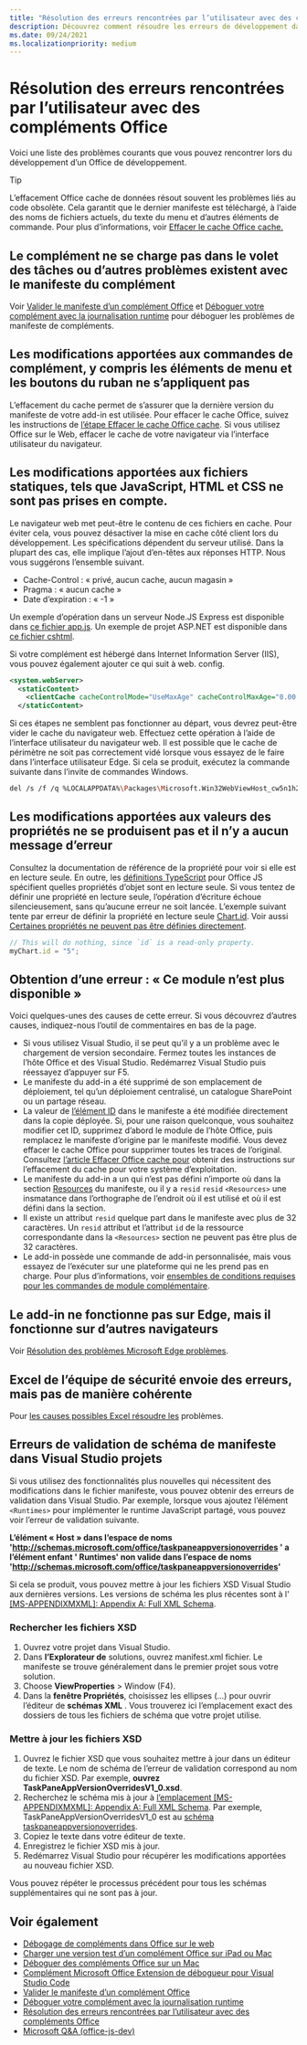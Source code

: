 ```yaml
---
title: "Résolution des erreurs rencontrées par l’utilisateur avec des compléments\_Office"
description: Découvrez comment résoudre les erreurs de développement dans Office des modules.
ms.date: 09/24/2021
ms.localizationpriority: medium
---
```


# <a name="troubleshoot-development-errors-with-office-add-ins"></a>Résolution des erreurs rencontrées par l’utilisateur avec des compléments Office

Voici une liste des problèmes courants que vous pouvez rencontrer lors du développement d’un Office de développement.

> [!TIP]
> L’effacement Office cache de données résout souvent les problèmes liés au code obsolète. Cela garantit que le dernier manifeste est téléchargé, à l’aide des noms de fichiers actuels, du texte du menu et d’autres éléments de commande. Pour plus d’informations, voir [Effacer le cache Office cache.](clear-cache.md)

## <a name="add-in-doesnt-load-in-task-pane-or-other-issues-with-the-add-in-manifest"></a>Le complément ne se charge pas dans le volet des tâches ou d’autres problèmes existent avec le manifeste du complément

Voir [Valider le manifeste d’un complément Office](troubleshoot-manifest.md) et [Déboguer votre complément avec la journalisation runtime](runtime-logging.md) pour déboguer les problèmes de manifeste de compléments.

## <a name="changes-to-add-in-commands-including-ribbon-buttons-and-menu-items-do-not-take-effect"></a>Les modifications apportées aux commandes de complément, y compris les éléments de menu et les boutons du ruban ne s’appliquent pas

L’effacement du cache permet de s’assurer que la dernière version du manifeste de votre add-in est utilisée. Pour effacer le cache Office, suivez les instructions de [l’étape Effacer le cache Office cache](clear-cache.md). Si vous utilisez Office sur le Web, effacer le cache de votre navigateur via l’interface utilisateur du navigateur.

## <a name="changes-to-static-files-such-as-javascript-html-and-css-do-not-take-effect"></a>Les modifications apportées aux fichiers statiques, tels que JavaScript, HTML et CSS ne sont pas prises en compte.

Le navigateur web met peut-être le contenu de ces fichiers en cache. Pour éviter cela, vous pouvez désactiver la mise en cache côté client lors du développement. Les spécifications dépendent du serveur utilisé. Dans la plupart des cas, elle implique l’ajout d’en-têtes aux réponses HTTP. Nous vous suggérons l’ensemble suivant.

- Cache-Control : « privé, aucun cache, aucun magasin »
- Pragma : « aucun cache »
- Date d’expiration : « -1 »

Un exemple d’opération dans un serveur Node.JS Express est disponible dans [ce fichier app.js](https://github.com/OfficeDev/Office-Add-in-samples/tree/main/Samples/auth/Office-Add-in-NodeJS-SSO/Complete/app.js). Un exemple de projet ASP.NET est disponible dans [ce fichier cshtml](https://github.com/OfficeDev/Office-Add-in-samples/tree/main/Samples/auth/Office-Add-in-ASPNET-SSO/Complete/Office-Add-in-ASPNET-SSO-WebAPI/Views/Shared/_Layout.cshtml).

Si votre complément est hébergé dans Internet Information Server (IIS), vous pouvez également ajouter ce qui suit à web. config.

```xml
<system.webServer>
  <staticContent>
    <clientCache cacheControlMode="UseMaxAge" cacheControlMaxAge="0.00:00:00" cacheControlCustom="must-revalidate" />
  </staticContent>
```

Si ces étapes ne semblent pas fonctionner au départ, vous devrez peut-être vider le cache du navigateur web. Effectuez cette opération à l’aide de l’interface utilisateur du navigateur web. Il est possible que le cache de périmètre ne soit pas correctement vidé lorsque vous essayez de le faire dans l’interface utilisateur Edge. Si cela se produit, exécutez la commande suivante dans l’invite de commandes Windows.

```bash
del /s /f /q %LOCALAPPDATA%\Packages\Microsoft.Win32WebViewHost_cw5n1h2txyewy\AC\#!123\INetCache\
```

## <a name="changes-made-to-property-values-dont-happen-and-there-is-no-error-message"></a>Les modifications apportées aux valeurs des propriétés ne se produisent pas et il n’y a aucun message d’erreur

Consultez la documentation de référence de la propriété pour voir si elle est en lecture seule. En outre, les [définitions TypeScript](../develop/referencing-the-javascript-api-for-office-library-from-its-cdn.md) pour Office JS spécifient quelles propriétés d’objet sont en lecture seule. Si vous tentez de définir une propriété en lecture seule, l’opération d’écriture échoue silencieusement, sans qu’aucune erreur ne soit lancée. L’exemple suivant tente par erreur de définir la propriété en lecture seule [Chart.id](/javascript/api/excel/excel.chart#excel-excel-chart-id-member). Voir aussi [Certaines propriétés ne peuvent pas être définies directement](../develop/application-specific-api-model.md#some-properties-cannot-be-set-directly).

```js
// This will do nothing, since `id` is a read-only property.
myChart.id = "5";
```

## <a name="getting-error-this-add-in-is-no-longer-available"></a>Obtention d’une erreur : « Ce module n’est plus disponible »

Voici quelques-unes des causes de cette erreur. Si vous découvrez d’autres causes, indiquez-nous l’outil de commentaires en bas de la page.

- Si vous utilisez Visual Studio, il se peut qu’il y a un problème avec le chargement de version secondaire. Fermez toutes les instances de l’hôte Office et des Visual Studio. Redémarrez Visual Studio puis réessayez d’appuyer sur F5.
- Le manifeste du add-in a été supprimé de son emplacement de déploiement, tel qu’un déploiement centralisé, un catalogue SharePoint ou un partage réseau.
- La valeur de [l’élément ID](../reference/manifest/id.md) dans le manifeste a été modifiée directement dans la copie déployée. Si, pour une raison quelconque, vous souhaitez modifier cet ID, supprimez d’abord le module de l’hôte Office, puis remplacez le manifeste d’origine par le manifeste modifié. Vous devez effacer le cache Office pour supprimer toutes les traces de l’original. Consultez [l’article Effacer Office cache pour](clear-cache.md) obtenir des instructions sur l’effacement du cache pour votre système d’exploitation.
- Le manifeste du add-in a un qui n’est pas défini n’importe où dans la section [Resources](../reference/manifest/resources.md) du manifeste, ou il y a `resid` `resid` `<Resources>` une insmatance dans l’orthographe de l’endroit où il est utilisé et où il est défini dans la section.
- Il existe un attribut `resid` quelque part dans le manifeste avec plus de 32 caractères. Un `resid` attribut et l’attribut `id` de la ressource correspondante dans la `<Resources>` section ne peuvent pas être plus de 32 caractères.
- Le add-in possède une commande de add-in personnalisée, mais vous essayez de l’exécuter sur une plateforme qui ne les prend pas en charge. Pour plus d’informations, voir [ensembles de conditions requises pour les commandes de module complémentaire](../reference/requirement-sets/add-in-commands-requirement-sets.md).

## <a name="add-in-doesnt-work-on-edge-but-it-works-on-other-browsers"></a>Le add-in ne fonctionne pas sur Edge, mais il fonctionne sur d’autres navigateurs

Voir [Résolution des problèmes Microsoft Edge problèmes](../concepts/browsers-used-by-office-web-add-ins.md#troubleshooting-microsoft-edge-issues).

## <a name="excel-add-in-throws-errors-but-not-consistently"></a>Excel de l’équipe de sécurité envoie des erreurs, mais pas de manière cohérente

Pour [les causes possibles Excel résoudre les](../excel/excel-add-ins-troubleshooting.md) problèmes.

## <a name="manifest-schema-validation-errors-in-visual-studio-projects"></a>Erreurs de validation de schéma de manifeste dans Visual Studio projets

Si vous utilisez des fonctionnalités plus nouvelles qui nécessitent des modifications dans le fichier manifeste, vous pouvez obtenir des erreurs de validation dans Visual Studio. Par exemple, lorsque vous ajoutez l’élément `<Runtimes>` pour implémenter le runtime JavaScript partagé, vous pouvez voir l’erreur de validation suivante.

**L’élément « Host » dans l’espace de noms 'http://schemas.microsoft.com/office/taskpaneappversionoverrides ' a l’élément enfant ' Runtimes' non valide dans l’espace de noms 'http://schemas.microsoft.com/office/taskpaneappversionoverrides'**

Si cela se produit, vous pouvez mettre à jour les fichiers XSD Visual Studio aux dernières versions. Les versions de schéma les plus récentes sont à l'[ [MS-APPENDIXMXML]: Appendix A: Full XML Schema](/openspecs/office_file_formats/ms-owemxml/c6a06390-34b8-4b42-82eb-b28be12494a8).

### <a name="locate-the-xsd-files"></a>Rechercher les fichiers XSD

1. Ouvrez votre projet dans Visual Studio.
1. Dans **l’Explorateur de** solutions, ouvrez manifest.xml fichier. Le manifeste se trouve généralement dans le premier projet sous votre solution.
1. Choose **ViewProperties**  >  Window (F4).
1. Dans la **fenêtre Propriétés**, choisissez les ellipses (...) pour ouvrir l’éditeur de **schémas XML** . Vous trouverez ici l’emplacement exact des dossiers de tous les fichiers de schéma que votre projet utilise.

### <a name="update-the-xsd-files"></a>Mettre à jour les fichiers XSD

1. Ouvrez le fichier XSD que vous souhaitez mettre à jour dans un éditeur de texte. Le nom de schéma de l’erreur de validation correspond au nom du fichier XSD. Par exemple, **ouvrez TaskPaneAppVersionOverridesV1_0.xsd**.
1. Recherchez le schéma mis à jour à [l’emplacement [MS-APPENDIXMXML]: Appendix A: Full XML Schema](/openspecs/office_file_formats/ms-owemxml/c6a06390-34b8-4b42-82eb-b28be12494a8). Par exemple, TaskPaneAppVersionOverridesV1_0 est au [schéma taskpaneappversionoverrides](/openspecs/office_file_formats/ms-owemxml/82e93ec5-de22-42a8-86e3-353c8336aa40).
1. Copiez le texte dans votre éditeur de texte.
1. Enregistrez le fichier XSD mis à jour.
1. Redémarrez Visual Studio pour récupérer les modifications apportées au nouveau fichier XSD.

Vous pouvez répéter le processus précédent pour tous les schémas supplémentaires qui ne sont pas à jour.

## <a name="see-also"></a>Voir également

- [Débogage de compléments dans Office sur le web](debug-add-ins-in-office-online.md)
- [Charger une version test d’un complément Office sur iPad ou Mac](sideload-an-office-add-in-on-ipad-and-mac.md)  
- [Déboguer des compléments Office sur un Mac](debug-office-add-ins-on-ipad-and-mac.md)  
- [Complément Microsoft Office Extension de débogueur pour Visual Studio Code](debug-with-vs-extension.md)
- [Valider le manifeste d’un complément Office](troubleshoot-manifest.md)
- [Déboguer votre complément avec la journalisation runtime](runtime-logging.md)
- [Résolution des erreurs rencontrées par l’utilisateur avec des compléments Office](testing-and-troubleshooting.md)
- [Microsoft Q&A (office-js-dev)](/answers/topics/office-js-dev.html)
